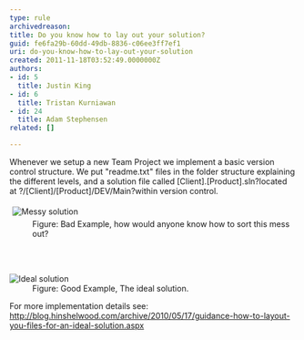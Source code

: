 ```yaml
---
type: rule
archivedreason: 
title: Do you know how to lay out your solution?
guid: fe6fa29b-60dd-49db-8836-c06ee3ff7ef1
uri: do-you-know-how-to-lay-out-your-solution
created: 2011-11-18T03:52:49.0000000Z
authors:
- id: 5
  title: Justin King
- id: 6
  title: Tristan Kurniawan
- id: 24
  title: Adam Stephensen
related: []

---
```



<p>Whenever we setup a new Team Project we implement a basic version control structure. We put &quot;readme.txt&quot; files in the folder structure explaining the different levels, and a solution file called [Client].[Product].sln?located at ?/[Client]/[Product]/DEV/Main?within version control.</p><dl><dt><img alt="Messy solution " src="/TFS/RulesToBetterVersionControlwithTFS(AKASourceControl)/PublishingImages/MessySolution.jpg" style="margin&#58;5px;" /></dt><dd>Figure&#58; Bad Example, how would anyone know how to sort this mess out?</dd></dl>
<br><excerpt class='endintro'></excerpt><br>

<dl><dt><img alt="Ideal solution " src="/TFS/RulesToBetterVersionControlwithTFS(AKASourceControl)/PublishingImages/IdealSolution.jpg" /></dt>
<dd>Figure&#58; Good Example, The ideal solution. </dd></dl>
<p>For more implementation details see&#58; <br><a href="http&#58;//www.ssw.com.au/ssw/redirect/LayoutSolution.htm">http&#58;//blog.hinshelwood.com/archive/2010/05/17/guidance-how-to-layout-you-files-for-an-ideal-solution.aspx</a></p>


